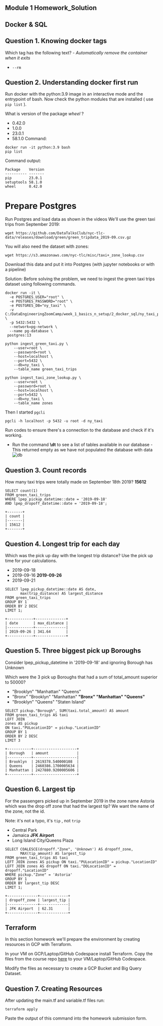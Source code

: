 ## Module 1 Homework_Solution

## Docker & SQL

## Question 1. Knowing docker tags


Which tag has the following text? - *Automatically remove the container when it exits* 

- `--rm`

## Question 2. Understanding docker first run 

Run docker with the python:3.9 image in an interactive mode and the entrypoint of bash.
Now check the python modules that are installed ( use ```pip list``` ). 

What is version of the package *wheel* ?

- 0.42.0
- 1.0.0
- 23.0.1
- 58.1.0
Command:
```
docker run -it python:3.9 bash
pip list
```
Command output:
```
Package    Version
---------- -------
pip        23.0.1
setuptools 58.1.0
wheel      0.42.0
```
# Prepare Postgres

Run Postgres and load data as shown in the videos
We'll use the green taxi trips from September 2019:

```wget https://github.com/DataTalksClub/nyc-tlc-data/releases/download/green/green_tripdata_2019-09.csv.gz```

You will also need the dataset with zones:

```wget https://s3.amazonaws.com/nyc-tlc/misc/taxi+_zone_lookup.csv```

Download this data and put it into Postgres (with jupyter notebooks or with a pipeline)   
   
Solution: Before solving the problem, we need to ingest the green taxi trips dataset using following commands.

```
docker run -it \
  -e POSTGRES_USER="root" \
  -e POSTGRES_PASSWORD="root" \
  -e POSTGRES_DB="ny_taxi" \
  -v C:/DataEngineeringZoomCamp/week_1_basics_n_setup/2_docker_sql/ny_taxi_postgres_data:/var/lib/postgresql/data  \
  -p 5432:5432 \
  --network=pg-network \
  --name pg-database \
 postgres:13

python ingest_green_taxi.py \
    --user=root \
    --password=root \
    --host=localhost \
    --port=5432 \
    --db=ny_taxi \
    --table_name green_taxi_trips

python ingest_taxi_zone_lookup.py \
    --user=root \
    --password=root \
    --host=localhost \
    --port=5432 \
    --db=ny_taxi \
    --table_name zones
```
Then I started `pgcli`
```
pgcli -h localhost -p 5432 -u root -d ny_taxi
```
Run codes to ensure there's a connection to the database and check if it's working.  
- Run the command **\dt** to see a list of tables available in our database - This returned empty as we have not populated the database with data
![db](https://github.com/teenbress/DataEngineeringZoomCamp/blob/main/images/homework1.png)
## Question 3. Count records 

How many taxi trips were totally made on September 18th 2019? **15612**
```
SELECT count(1)
FROM green_taxi_trips
WHERE lpep_pickup_datetime::date = '2019-09-18'
AND lpep_dropoff_datetime::date = '2019-09-18';
```
```
+-------+
| count |
|-------|
| 15612 |
+-------+
```
## Question 4. Longest trip for each day

Which was the pick up day with the longest trip distance?
Use the pick up time for your calculations.

- 2019-09-18
- 2019-09-16
**2019-09-26**
- 2019-09-21

```
SELECT lpep_pickup_datetime::date AS date, 
       max(trip_distance) AS largest_distance
FROM green_taxi_trips
GROUP BY 1
ORDER BY 2 DESC
LIMIT 1;
```
```
+------------+--------------+
| date       | max_distance |
|------------+--------------|
| 2019-09-26 | 341.64       |
+------------+--------------+

```
## Question 5. Three biggest pick up Boroughs

Consider lpep_pickup_datetime in '2019-09-18' and ignoring Borough has Unknown

Which were the 3 pick up Boroughs that had a sum of total_amount superior to 50000?
 
- "Brooklyn" "Manhattan" "Queens"
- "Bronx" "Brooklyn" "Manhattan"
**"Bronx" "Manhattan" "Queens"**
- "Brooklyn" "Queens" "Staten Island"
```
SELECT pickup."Borough", SUM(taxi.total_amount) AS amount
FROM green_taxi_trips AS taxi
LEFT JOIN
zones AS pickup
ON taxi."PULocationID" = pickup."LocationID"
GROUP BY 1
ORDER BY 2 DESC
LIMIT 3
```
```
+-----------+--------------------+
| Borough   | amount             |
|-----------+--------------------|
| Brooklyn  | 2619378.540000108  |
| Queens    | 2460386.1700005634 |
| Manhattan | 2427880.9200005606 |
+-----------+--------------------+
```
## Question 6. Largest tip

For the passengers picked up in September 2019 in the zone name Astoria which was the drop off zone that had the largest tip?
We want the name of the zone, not the id.

Note: it's not a typo, it's `tip` , not `trip`

- Central Park
- Jamaica
**JFK Airport**
- Long Island City/Queens Plaza

```
SELECT COALESCE(dropoff."Zone", 'Unknown') AS dropoff_zone,
       MAX(tip_amount) AS largest_tip
FROM green_taxi_trips AS taxi
LEFT JOIN zones AS pickup ON taxi."PULocationID" = pickup."LocationID"
LEFT JOIN zones AS dropoff ON taxi."DOLocationID" = dropoff."LocationID"
WHERE pickup."Zone" = 'Astoria'
GROUP BY 1
ORDER BY largest_tip DESC
LIMIT 1;
```
```
+--------------+-------------+
| dropoff_zone | largest_tip |
|--------------+-------------|
| JFK Airport  | 62.31       |
+--------------+-------------+
```
## Terraform

In this section homework we'll prepare the environment by creating resources in GCP with Terraform.

In your VM on GCP/Laptop/GitHub Codespace install Terraform. 
Copy the files from the course repo
[here](https://github.com/DataTalksClub/data-engineering-zoomcamp/tree/main/01-docker-terraform/1_terraform_gcp/terraform) to your VM/Laptop/GitHub Codespace.

Modify the files as necessary to create a GCP Bucket and Big Query Dataset.


## Question 7. Creating Resources

After updating the main.tf and variable.tf files run:

```
terraform apply
```

Paste the output of this command into the homework submission form.



  
